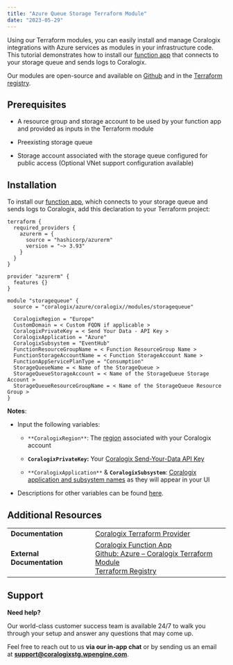 ```yaml
---
title: "Azure Queue Storage Terraform Module"
date: "2023-05-29"
---
```


Using our Terraform modules, you can easily install and manage Coralogix integrations with Azure services as modules in your infrastructure code. This tutorial demonstrates how to install our [function app](https://github.com/coralogix/coralogix-azure-serverless/tree/master/StorageQueue) that connects to your storage queue and sends logs to Coralogix.

Our modules are open-source and available on [Github](https://github.com/coralogix/terraform-coralogix-azure) and in the [Terraform registry](https://registry.terraform.io/modules/coralogix/azure/coralogix/latest).

## Prerequisites

- A resource group and storage account to be used by your function app and provided as inputs in the Terraform module

- Preexisting storage queue

- Storage account associated with the storage queue configured for public access (Optional VNet support configuration available)

## Installation

To install our [function app](https://github.com/coralogix/coralogix-azure-serverless/tree/master/EventHub), which connects to your storage queue and sends logs to Coralogix, add this declaration to your Terraform project:

```
terraform {
  required_providers {
    azurerm = {
      source = "hashicorp/azurerm"
      version = "~> 3.93"
    }
  }
}

provider "azurerm" {
  features {}
}

module "storagequeue" {
  source = "coralogix/azure/coralogix//modules/storagequeue"

  CoralogixRegion = "Europe"
  CustomDomain = < Custom FQDN if applicable >
  CoralogixPrivateKey = < Send Your Data - API Key >
  CoralogixApplication = "Azure"
  CoralogixSubsystem = "EventHub"
  FunctionResourceGroupName = < Function ResourceGroup Name >
  FunctionStorageAccountName = < Function StorageAccount Name >
  FunctionAppServicePlanType = "Consumption"
  StorageQueueName = < Name of the StorageQueue >
  StorageQueueStorageAccount = < Name of the StorageQueue Storage Account >
  StorageQueueResourceGroupName = < Name of the StorageQueue Resource Group >
}

```

**Notes**:

- Input the following variables:
    - `**CoralogixRegion**`: The [region](https://coralogixstg.wpengine.com/docs/coralogix-domain/) associated with your Coralogix account
    
    - **`CoralogixPrivateKey`:** Your [Coralogix Send-Your-Data API Key](https://coralogixstg.wpengine.com/docs/send-your-data-api-key/)
    
    - `**CoralogixApplication**` & **`CoralogixSubsystem`**: [Coralogix application and subsystem names](https://coralogixstg.wpengine.com/docs/application-and-subsystem-names/) as they will appear in your UI

- Descriptions for other variables can be found [here](https://github.com/coralogix/terraform-coralogix-azure/blob/master/modules/blobstorage/README.md).

## Additional Resources

<table><tbody><tr><td><strong>Documentation</strong></td><td><a href="https://coralogixstg.wpengine.com/docs/coralogix-terraform-provider/">Coralogix Terraform Provider</a></td></tr><tr><td><strong>External Documentation</strong></td><td><a href="https://github.com/coralogix/coralogix-azure-serverless/tree/master/DiagnosticData">Coralogix Function App</a><br><a href="https://github.com/coralogix/terraform-coralogix-azure">Github: Azure – Coralogix Terraform Module</a><br><a href="https://registry.terraform.io/modules/coralogix/azure/coralogix/latest">Terraform Registry</a></td></tr></tbody></table>

## **Support**

**Need help?**

Our world-class customer success team is available 24/7 to walk you through your setup and answer any questions that may come up.

Feel free to reach out to us **via our in-app chat** or by sending us an email at **[support@coralogixstg.wpengine.com](mailto:support@coralogixstg.wpengine.com)**.
